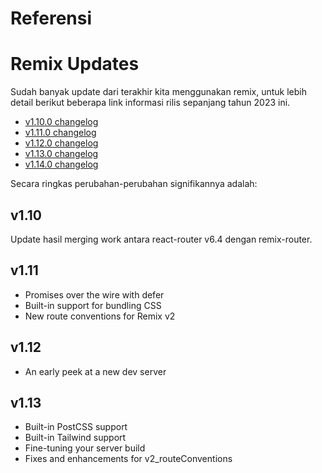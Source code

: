# Referensi

# Remix Updates

Sudah banyak update dari terakhir kita menggunakan remix, untuk lebih detail
berikut beberapa link informasi rilis sepanjang tahun 2023 ini.

- [v1.10.0 changelog](https://github.com/remix-run/remix/releases/tag/remix%401.10.0)
- [v1.11.0 changelog](https://github.com/remix-run/remix/releases/tag/remix%401.11.0)
- [v1.12.0 changelog](https://github.com/remix-run/remix/releases/tag/remix%401.12.0)
- [v1.13.0 changelog](https://github.com/remix-run/remix/releases/tag/remix%401.13.0)
- [v1.14.0 changelog](https://github.com/remix-run/remix/releases/tag/remix%401.14.0)

Secara ringkas perubahan-perubahan signifikannya adalah:

## v1.10

Update hasil merging work antara react-router v6.4 dengan remix-router.

## v1.11

- Promises over the wire with defer
- Built-in support for bundling CSS
- New route conventions for Remix v2

## v1.12

- An early peek at a new dev server

## v1.13

- Built-in PostCSS support
- Built-in Tailwind support
- Fine-tuning your server build
- Fixes and enhancements for v2_routeConventions

